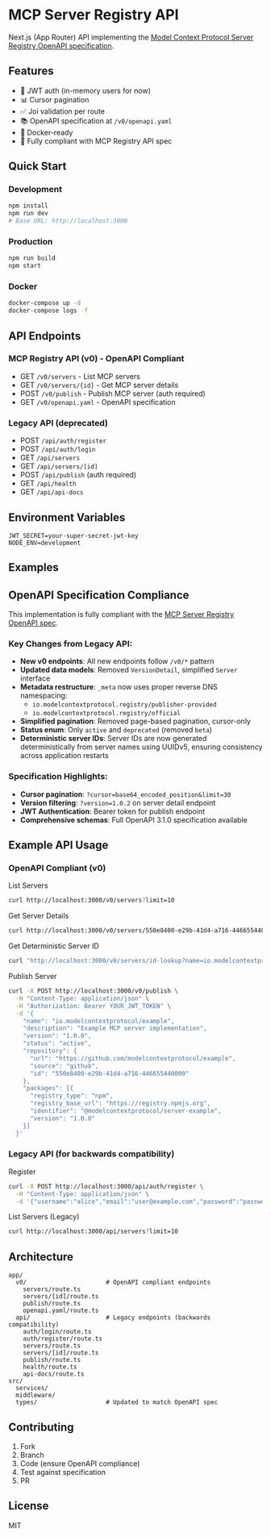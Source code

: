 # MCP Server Registry API

Next.js (App Router) API implementing the [Model Context Protocol Server Registry OpenAPI specification](https://github.com/modelcontextprotocol/registry/raw/refs/heads/main/docs/reference/api/openapi.yaml).

## Features

- 🔐 JWT auth (in-memory users for now)
- 📊 Cursor pagination
- ✅ Joi validation per route
- 📚 OpenAPI specification at `/v0/openapi.yaml`
- 🐳 Docker-ready
- 🎯 Fully compliant with MCP Registry API spec

## Quick Start

### Development
```bash
npm install
npm run dev
# Base URL: http://localhost:3000
```

### Production
```bash
npm run build
npm start
```

### Docker
```bash
docker-compose up -d
docker-compose logs -f
```

## API Endpoints

### MCP Registry API (v0) - OpenAPI Compliant
- GET `/v0/servers` - List MCP servers
- GET `/v0/servers/{id}` - Get MCP server details  
- POST `/v0/publish` - Publish MCP server (auth required)
- GET `/v0/openapi.yaml` - OpenAPI specification

### Legacy API (deprecated)
- POST `/api/auth/register`
- POST `/api/auth/login`
- GET `/api/servers`
- GET `/api/servers/[id]`
- POST `/api/publish` (auth required)
- GET `/api/health`
- GET `/api/api-docs`

## Environment Variables
```env
JWT_SECRET=your-super-secret-jwt-key
NODE_ENV=development
```

## Examples

## OpenAPI Specification Compliance

This implementation is fully compliant with the [MCP Server Registry OpenAPI spec](https://github.com/modelcontextprotocol/registry/raw/refs/heads/main/docs/reference/api/openapi.yaml).

### Key Changes from Legacy API:
- **New v0 endpoints**: All new endpoints follow `/v0/*` pattern
- **Updated data models**: Removed `VersionDetail`, simplified `Server` interface
- **Metadata restructure**: `_meta` now uses proper reverse DNS namespacing:
  - `io.modelcontextprotocol.registry/publisher-provided`
  - `io.modelcontextprotocol.registry/official`
- **Simplified pagination**: Removed page-based pagination, cursor-only
- **Status enum**: Only `active` and `deprecated` (removed `beta`)
- **Deterministic server IDs**: Server IDs are now generated deterministically from server names using UUIDv5, ensuring consistency across application restarts

### Specification Highlights:
- **Cursor pagination**: `?cursor=base64_encoded_position&limit=30`
- **Version filtering**: `?version=1.0.2` on server detail endpoint
- **JWT Authentication**: Bearer token for publish endpoint
- **Comprehensive schemas**: Full OpenAPI 3.1.0 specification available

## Example API Usage

### OpenAPI Compliant (v0)

List Servers
```bash
curl http://localhost:3000/v0/servers?limit=10
```

Get Server Details
```bash
curl http://localhost:3000/v0/servers/550e8400-e29b-41d4-a716-446655440000?version=1.0.2
```

Get Deterministic Server ID
```bash
curl "http://localhost:3000/v0/servers/id-lookup?name=io.modelcontextprotocol/filesystem"
```

Publish Server
```bash
curl -X POST http://localhost:3000/v0/publish \
  -H "Content-Type: application/json" \
  -H "Authorization: Bearer YOUR_JWT_TOKEN" \
  -d '{
    "name": "io.modelcontextprotocol/example",
    "description": "Example MCP server implementation",
    "version": "1.0.0",
    "status": "active",
    "repository": {
      "url": "https://github.com/modelcontextprotocol/example",
      "source": "github",
      "id": "550e8400-e29b-41d4-a716-446655440000"
    },
    "packages": [{
      "registry_type": "npm",
      "registry_base_url": "https://registry.npmjs.org",
      "identifier": "@modelcontextprotocol/server-example",
      "version": "1.0.0"
    }]
  }'
```

### Legacy API (for backwards compatibility)

Register
```bash
curl -X POST http://localhost:3000/api/auth/register \
  -H "Content-Type: application/json" \
  -d '{"username":"alice","email":"user@example.com","password":"password123"}'
```

List Servers (Legacy)
```bash
curl http://localhost:3000/api/servers?limit=10
```

## Architecture
```
app/
  v0/                      # OpenAPI compliant endpoints
    servers/route.ts
    servers/[id]/route.ts
    publish/route.ts
    openapi.yaml/route.ts
  api/                     # Legacy endpoints (backwards compatibility)
    auth/login/route.ts
    auth/register/route.ts
    servers/route.ts
    servers/[id]/route.ts
    publish/route.ts
    health/route.ts
    api-docs/route.ts
src/
  services/
  middleware/  
  types/                   # Updated to match OpenAPI spec
```

## Contributing
1. Fork
2. Branch  
3. Code (ensure OpenAPI compliance)
4. Test against specification
5. PR

## License
MIT

